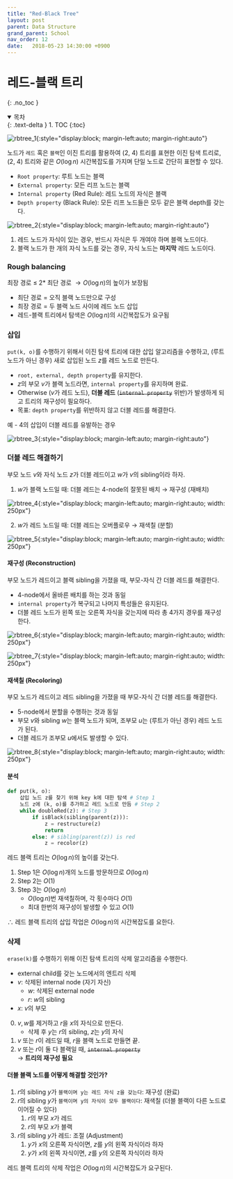 ```yaml
---
title: "Red-Black Tree"
layout: post
parent: Data Structure
grand_parent: School
nav_order: 12
date:   2018-05-23 14:30:00 +0900
---
```

# 레드-블랙 트리
{: .no_toc }

<details open markdown="block">
  <summary>
    목차
  </summary>
  {: .text-delta }
1. TOC
{:toc}
</details>

![rbtree_1](../../../assets/images/2018-05-23-image-1.png){:style="display:block; margin-left:auto; margin-right:auto"}

노드가 `레드` 혹은 `블랙`인 이진 트리를 활용하여 (2, 4) 트리를 표현한 이진 탐색 트리로, (2, 4) 트리와 같은 $O(\log n)$ 시간복잡도를 가지며 단일 노드로 간단히 표현할 수 있다.
- `Root property`: 루트 노드는 블랙
- `External property`: 모든 리프 노드는 블랙
- `Internal property` (Red Rule): 레드 노드의 자식은 블랙
- `Depth property` (Black Rule): 모든 리프 노드들은 모두 같은 블랙 depth를 갖는다.

![rbtree_2](../../../assets/images/2018-05-23-image-2.png){:style="display:block; margin-left:auto; margin-right:auto"}

1. 레드 노드가 자식이 있는 경우, 반드시 자식은 두 개여야 하며 블랙 노드이다.
2. 블랙 노드가 한 개의 자식 노드를 갖는 경우, 자식 노드는 **마지막** 레드 노드이다.

### Rough balancing
최장 경로 $\leq$ 2* 최단 경로 $\rightarrow O(\log n)$의 높이가 보장됨
- 최단 경로 = 오직 블랙 노드만으로 구성
- 최장 경로 = 두 블랙 노드 사이에 레드 노드 삽입
- 레드-블랙 트리에서 탐색은 $O(\log n)$의 시간복잡도가 요구됨

### 삽입
`put(k, o)`를 수행하기 위해서 이진 탐색 트리에 대한 삽입 알고리즘을 수행하고, (루트 노드가 아닌 경우) 새로 삽입된 노드 $z$를 레드 노드로 만든다.
- `root, external, depth property`를 유지한다.
- $z$의 부모 $v$가 블랙 노드라면, `internal property`를 유지하며 완료.
- Otherwise ($v$가 레드 노드), **더블 레드** (~~`internal property`~~ 위반)가 발생하게 되고 트리의 재구성이 필요하다.
- 목표: `depth property`를 위반하지 않고 더블 레드를 해결한다.

예 - 4의 삽입이 더블 레드를 유발하는 경우

![rbtree_3](../../../assets/images/2018-05-23-image-3.png){:style="display:block; margin-left:auto; margin-right:auto"}

### 더블 레드 해결하기
부모 노드 $v$와 자식 노드 $z$가 더블 레드이고 $w$가 $v$의 sibling이라 하자.
1. $w$가 블랙 노드일 때: 더블 레드는 4-node의 잘못된 배치 $\rightarrow$ 재구성 (재배치)

![rbtree_4](../../../assets/images/2018-05-23-image-4.png){:style="display:block; margin-left:auto; margin-right:auto; width: 250px"}

2. $w$가 레드 노드일 때: 더블 레드는 오버플로우 $\rightarrow$ 재색칠 (분할)

![rbtree_5](../../../assets/images/2018-05-23-image-5.png){:style="display:block; margin-left:auto; margin-right:auto; width: 250px"}

#### 재구성 (Reconstruction)
부모 노드가 레드이고 블랙 sibling을 가졌을 때, 부모-자식 간 더블 레드를 해결한다.
- 4-node에서 올바른 배치를 하는 것과 동일
- `internal property`가 복구되고 나머지 특성들은 유지된다.
- 더블 레드 노드가 왼쪽 또는 오른쪽 자식을 갖는지에 따라 총 4가지 경우를 재구성한다.

![rbtree_6](../../../assets/images/2018-05-23-image-6.png){:style="display:block; margin-left:auto; margin-right:auto; width: 250px"}

![rbtree_7](../../../assets/images/2018-05-23-image-7.png){:style="display:block; margin-left:auto; margin-right:auto; width: 250px"}

#### 재색칠 (Recoloring)
부모 노드가 레드이고 레드 sibling을 가졌을 때 부모-자식 간 더블 레드를 해결한다.
- 5-node에서 분할을 수행하는 것과 동일
- 부모 $v$와 sibling $w$는 블랙 노드가 되며, 조부모 $u$는 (루트가 아닌 경우) 레드 노드가 된다.
- 더블 레드가 조부모 $u$에서도 발생할 수 있다.

![rbtree_8](../../../assets/images/2018-05-23-image-8.png){:style="display:block; margin-left:auto; margin-right:auto; width: 250px"}

#### 분석
```python
def put(k, o):
    삽입 노드 z를 찾기 위해 key k에 대한 탐색 # Step 1
    노드 z에 (k, o)를 추가하고 레드 노드로 만듬 # Step 2
    while doubleRed(z): # Step 3
        if isBlack(sibling(parent(z))):
            z = restructure(z)
            return
        else: # sibling(parent(z)) is red
            z = recolor(z)
```
레드 블랙 트리는 $O(\log n)$의 높이를 갖는다.
1. Step 1은 $O(\log n)$개의 노드를 방문하므로 $O(\log n)$
2. Step 2는 $O(1)$
3. Step 3는 $O(\log n)$
    - $O(\log n)$번 재색칠하며, 각 횟수마다 $O(1)$
    - 최대 한번의 재구성이 발생할 수 있고 $O(1)$

$\therefore$ 레드 블랙 트리의 삽입 작업은 $O(\log n)$의 시간복잡도를 요한다.

### 삭제
`erase(k)`를 수행하기 위해 이진 탐색 트리의 삭제 알고리즘을 수행한다.
- external child를 갖는 노드에서의 엔트리 삭제
- $v$: 삭제된 internal node (자기 자신)
    - $w$: 삭제된 external node
    - $r$: $w$의 sibling
- $x$: $v$의 부모

0. $v, w$를 제거하고 $r$을 $x$의 자식으로 만든다.
    - 삭제 후 $y$는 $r$의 sibling, $z$는 $y$의 자식
1. $v$ 또는 $r$이 레드일 때, $r$을 블랙 노드로 만들면 끝.
2. $v$ 또는 $r$이 둘 다 블랙일 때, ~~`internal property`~~ <br>
$\rightarrow$ **트리의 재구성 필요**

#### 더블 블랙 노드를 어떻게 해결할 것인가?
1. $r$의 sibling $y$가 `블랙이며 y는 레드 자식 z을 갖는다`: 재구성 (완료)
2. $r$의 sibling $y$가 `블랙이며 y의 자식이 모두 블랙이다`: 재색칠 (더블 블랙이 다른 노드로 이어질 수 있다)
    1. $r$의 부모 $x$가 레드
    2. $r$의 부모 $x$가 블랙
3. $r$의 sibling $y$가 레드: 조절 (Adjustment)
    1. $y$가 $x$의 오른쪽 자식이면, $z$를 $y$의 왼쪽 자식이라 하자
    2. $y$가 $x$의 왼쪽 자식이면, $z$를 $y$의 오른쪽 자식이라 하자 

레드 블랙 트리의 삭제 작업은 $O(\log n)$의 시간복잡도가 요구된다.
